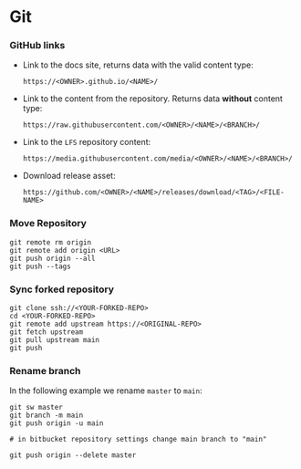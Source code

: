 # Git

### GitHub links

-   Link to the docs site, returns data with the valid content type:

    ```text
    https://<OWNER>.github.io/<NAME>/
    ```

-   Link to the content from the repository. Returns data **without** content type:

    ```text
    https://raw.githubusercontent.com/<OWNER>/<NAME>/<BRANCH>/
    ```

-   Link to the `LFS` repository content:

    ```text
    https://media.githubusercontent.com/media/<OWNER>/<NAME>/<BRANCH>/
    ```

-   Download release asset:

    ```text
    https://github.com/<OWNER>/<NAME>/releases/download/<TAG>/<FILE-NAME>
    ```

### Move Repository

```shell
git remote rm origin
git remote add origin <URL>
git push origin --all
git push --tags
```

### Sync forked repository

```shell
git clone ssh://<YOUR-FORKED-REPO>
cd <YOUR-FORKED-REPO>
git remote add upstream https://<ORIGINAL-REPO>
git fetch upstream
git pull upstream main
git push

```

### Rename branch

In the following example we rename `master` to `main`:

```shell
git sw master
git branch -m main
git push origin -u main

# in bitbucket repository settings change main branch to "main"

git push origin --delete master
```
